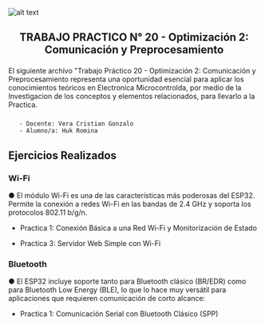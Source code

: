 ![alt text](src/LogoEM.JPG)

## <p style="text-align: center;">TRABAJO PRACTICO N° 20 - Optimización 2: Comunicación y Preprocesamiento</p>


El siguiente archivo "Trabajo Práctico 20 - Optimización 2: Comunicación y Preprocesamiento representa una oportunidad esencial para aplicar los conocimientos teóricos en Electronica Microcontrolda, por medio de la Investigacion de los conceptos y elementos relacionados, para llevarlo a la Practica.

### <p>  
       - Docente: Vera Cristian Gonzalo
       - Alumno/a: Huk Romina 
</P>

## Ejercicios Realizados

### Wi-Fi
● El módulo Wi-Fi es una de las características más poderosas del ESP32.
Permite la conexión a redes Wi-Fi en las bandas de 2.4 GHz y soporta los
protocolos 802.11 b/g/n.

- Practica 1: Conexión Básica a una Red Wi-Fi y Monitorización de Estado

- Practica 3: Servidor Web Simple con Wi-Fi


### Bluetooth
● El ESP32 incluye soporte tanto para Bluetooth clásico (BR/EDR) como para
Bluetooth Low Energy (BLE), lo que lo hace muy versátil para aplicaciones
que requieren comunicación de corto alcance:

- Practica 1: Comunicación Serial con Bluetooth Clásico (SPP)
